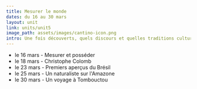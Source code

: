 ```yaml
---
title: Mesurer le monde
dates: du 16 au 30 mars
layout: unit
link: units/unit5
image_path: assets/images/cantino-icon.png
intro: Une fois découverts, quels discours et quelles traditions culturelles ont permis au premiers européens explorateurs de pouvoir s'emparer du monde entier? Dans ces discussions nous mettons en cause les termes et definitions du racisme et cherchons les racines du racisme d'état qui prennent forme et donne naissance aux nations modernes telles que l'on les connait aujourd'hui. 
---
```

* le 16 mars - Mesurer et posséder
* le 18 mars - Christophe Colomb
* le 23 mars - Premiers aperçus du Brésil
* le 25 mars - Un naturaliste sur l'Amazone
* le 30 mars - Un voyage à Tombouctou 
